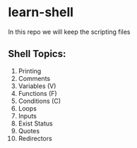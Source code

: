 # learn-shell
In this repo we will keep the scripting files

Shell Topics:
--------
1. Printing
2. Comments
3. Variables (V)
4. Functions (F)
5. Conditions (C)
5. Loops
6. Inputs
7. Exist Status
8. Quotes
9. Redirectors

##


